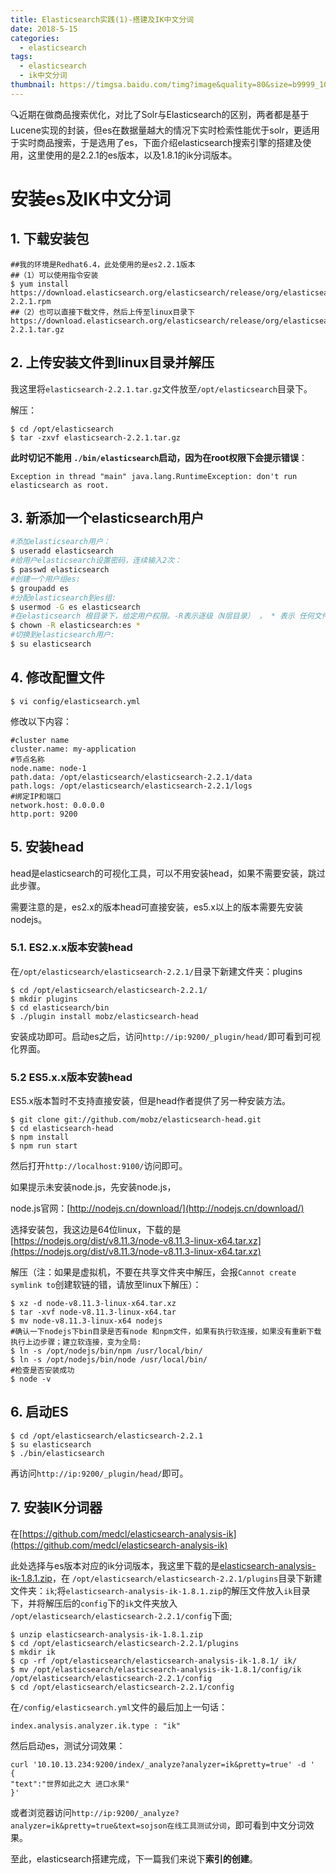 ```yaml
---
title: Elasticsearch实践(1)-搭建及IK中文分词
date: 2018-5-15
categories: 
  - elasticsearch
tags: 
  - elasticsearch
  - ik中文分词
thumbnail: https://timgsa.baidu.com/timg?image&quality=80&size=b9999_10000&sec=1529643264225&di=cb242c448c2a3bab04ce1acab4135689&imgtype=0&src=http%3A%2F%2Fjbcdn2.b0.upaiyun.com%2F2017%2F10%2Fc6cf4b2000277c64f55e00cf6d2f294f.png
---
```




🔍近期在做商品搜索优化，对比了Solr与Elasticsearch的区别，两者都是基于Lucene实现的封装，但es在数据量越大的情况下实时检索性能优于solr，更适用于实时商品搜索，于是选用了es，下面介绍elasticsearch搜索引擎的搭建及使用，这里使用的是2.2.1的es版本，以及1.8.1的ik分词版本。

<!--more-->

# 安装es及IK中文分词

##  1. 下载安装包

```properties
##我的环境是Redhat6.4，此处使用的是es2.2.1版本
##（1）可以使用指令安装
$ yum install https://download.elasticsearch.org/elasticsearch/release/org/elasticsearch/distribution/rpm/elasticsearch/2.2.1/elasticsearch-2.2.1.rpm
##（2）也可以直接下载文件，然后上传至linux目录下
https://download.elasticsearch.org/elasticsearch/release/org/elasticsearch/distribution/tar/elasticsearch/2.2.1/elasticsearch-2.2.1.tar.gz
```

## 2. 上传安装文件到linux目录并解压

我这里将`elasticsearch-2.2.1.tar.gz`文件放至`/opt/elasticsearch`目录下。

解压：

```shell
$ cd /opt/elasticsearch
$ tar -zxvf elasticsearch-2.2.1.tar.gz
```

**此时切记不能用 `./bin/elasticsearch`启动，因为在root权限下会提示错误**：

```shell
Exception in thread "main" java.lang.RuntimeException: don't run elasticsearch as root.
```

## 3. 新添加一个elasticsearch用户



```sh
#添加elasticsearch用户：
$ useradd elasticsearch
#给用户elasticsearch设置密码，连续输入2次：
$ passwd elasticsearch
#创建一个用户组es:
$ groupadd es
#分配elasticsearch到es组:
$ usermod -G es elasticsearch
#在elasticsearch 根目录下，给定用户权限。-R表示逐级（N层目录） ， * 表示 任何文件:
$ chown -R elasticsearch:es *
#切换到elasticsearch用户:
$ su elasticsearch
```

## 4. 修改配置文件

```shell
$ vi config/elasticsearch.yml
```

修改以下内容：

```properties
#cluster name
cluster.name: my-application
#节点名称
node.name: node-1
path.data: /opt/elasticsearch/elasticsearch-2.2.1/data
path.logs: /opt/elasticsearch/elasticsearch-2.2.1/logs
#绑定IP和端口
network.host: 0.0.0.0
http.port: 9200
```

## 5. 安装head

head是elasticsearch的可视化工具，可以不用安装head，如果不需要安装，跳过此步骤。

需要注意的是，es2.x的版本head可直接安装，es5.x以上的版本需要先安装nodejs。

### 5.1. ES2.x.x版本安装head

在`/opt/elasticsearch/elasticsearch-2.2.1/`目录下新建文件夹：plugins

```shell
$ cd /opt/elasticsearch/elasticsearch-2.2.1/
$ mkdir plugins
$ cd elasticsearch/bin
$ ./plugin install mobz/elasticsearch-head
```

安装成功即可。启动es之后，访问`http://ip:9200/_plugin/head/`即可看到可视化界面。

### 5.2 ES5.x.x版本安装head

ES5.x版本暂时不支持直接安装，但是head作者提供了另一种安装方法。

```shell
$ git clone git://github.com/mobz/elasticsearch-head.git
$ cd elasticsearch-head
$ npm install
$ npm run start
```

然后打开`http://localhost:9100/`访问即可。

如果提示未安装node.js，先安装node.js，

node.js官网：[http://nodejs.cn/download/](http://nodejs.cn/download/)

选择安装包，我这边是64位linux，下载的是[https://nodejs.org/dist/v8.11.3/node-v8.11.3-linux-x64.tar.xz](https://nodejs.org/dist/v8.11.3/node-v8.11.3-linux-x64.tar.xz)

解压（注：如果是虚拟机，不要在共享文件夹中解压，会报`Cannot create symlink to`创建软链的错，请放至linux下解压）：

```shell
$ xz -d node-v8.11.3-linux-x64.tar.xz
$ tar -xvf node-v8.11.3-linux-x64.tar
$ mv node-v8.11.3-linux-x64 nodejs
#确认一下nodejs下bin目录是否有node 和npm文件，如果有执行软连接，如果没有重新下载执行上边步骤；建立软连接，变为全局:
$ ln -s /opt/nodejs/bin/npm /usr/local/bin/
$ ln -s /opt/nodejs/bin/node /usr/local/bin/
#检查是否安装成功
$ node -v
```



## 6. 启动ES

```shell
$ cd /opt/elasticsearch/elasticsearch-2.2.1
$ su elasticsearch
$ ./bin/elasticsearch
```

再访问`http://ip:9200/_plugin/head/`即可。

## 7. 安装IK分词器

在[https://github.com/medcl/elasticsearch-analysis-ik](https://github.com/medcl/elasticsearch-analysis-ik)

此处选择与es版本对应的ik分词版本，我这里下载的是[elasticsearch-analysis-ik-1.8.1.zip](https://github.com/medcl/elasticsearch-analysis-ik/releases/download/v1.8.1/elasticsearch-analysis-ik-1.8.1.zip)，在 `/opt/elasticsearch/elasticsearch-2.2.1/plugins`目录下新建文件夹：`ik`;将`elasticsearch-analysis-ik-1.8.1.zip`的解压文件放入`ik`目录下，并将解压后的`config`下的`ik`文件夹放入 `/opt/elasticsearch/elasticsearch-2.2.1/config`下面;

```shell
$ unzip elasticsearch-analysis-ik-1.8.1.zip
$ cd /opt/elasticsearch/elasticsearch-2.2.1/plugins
$ mkdir ik
$ cp -rf /opt/elasticsearch/elasticsearch-analysis-ik-1.8.1/ ik/
$ mv /opt/elasticsearch/elasticsearch-analysis-ik-1.8.1/config/ik /opt/elasticsearch/elasticsearch-2.2.1/config
$ cd /opt/elasticsearch/elasticsearch-2.2.1/config
```

在`/config/elasticsearch.yml`文件的最后加上一句话：

```properties
index.analysis.analyzer.ik.type : "ik"
```



然后启动es，测试分词效果：

```shell
curl '10.10.13.234:9200/index/_analyze?analyzer=ik&pretty=true' -d '
{
"text":"世界如此之大 进口水果"
}'
```



或者浏览器访问`http://ip:9200/_analyze?analyzer=ik&pretty=true&text=sojson在线工具测试分词`，即可看到中文分词效果。

至此，elasticsearch搭建完成，下一篇我们来说下**索引的创建**。

